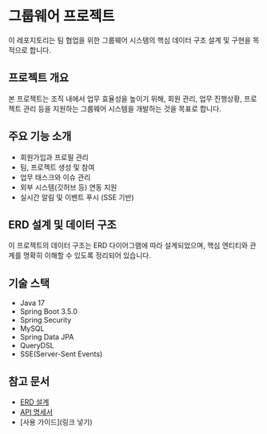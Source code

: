 # 그룹웨어 프로젝트

이 레포지토리는 팀 협업을 위한 그룹웨어 시스템의 핵심 데이터 구조 설계 및 구현을 목적으로 합니다.

## 프로젝트 개요

본 프로젝트는 조직 내에서 업무 효율성을 높이기 위해, 회원 관리, 업무 진행상황, 프로젝트 관리 등을 지원하는 그룹웨어 시스템을 개발하는 것을 목표로 합니다.

## 주요 기능 소개

- 회원가입과 프로필 관리
- 팀, 프로젝트 생성 및 참여
- 업무 태스크와 이슈 관리
- 외부 시스템(깃허브 등) 연동 지원
- 실시간 알림 및 이벤트 푸시 (SSE 기반)

## ERD 설계 및 데이터 구조

이 프로젝트의 데이터 구조는 ERD 다이어그램에 따라 설계되었으며, 핵심 엔티티와 관계를 명확히 이해할 수 있도록 정리되어 있습니다.

## 기술 스택

- Java 17
- Spring Boot 3.5.0
- Spring Security
- MySQL
- Spring Data JPA
- QueryDSL
- SSE(Server-Sent Events)

## 참고 문서

- [ERD 설계](https://velog.io/@no-oneho/%EC%9D%BC%EC%B9%9C-IlChin-%EC%8B%9C%EC%8A%A4%ED%85%9C-%EA%B0%9C%EB%B0%9C%EA%B8%B0-2-ERD%EC%84%A4%EA%B3%84)
- [API 명세서](https://velog.io/@no-oneho/%EC%9D%BC%EC%B9%9C-IlChin-API-%EB%AA%85%EC%84%B8%EC%84%9C-%EC%9E%91%EC%84%B1)
- [사용 가이드](링크 넣기)
